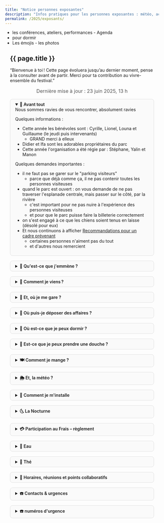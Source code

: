 ```yaml
---
title: "Notice personnes exposantes"
description: "Infos pratiques pour les personnes exposantes : météo, accès, emplacements, participation, repas, eau…"
permalink: /2025/exposants/
---
```


<style>
.wrapper { max-width: 50rem; margin: 0 auto; padding: 0 1rem; }
.update { text-align:center; font-size: 1rem; color: #555; margin-bottom: 1rem; }
details { margin: 1rem 0; border: 1px solid #ddd; border-radius: 0.5rem; padding: 0.5rem 1rem; background:#fafafa; }
summary { font-weight: 600; cursor: pointer; }
@media print {
  details { page-break-inside: avoid; border:none; background:none; }
  summary { font-weight:bold; font-size:1.1rem; }
}
</style>


- les conférences, ateliers, performances - Agenda
- pour dormir
- Les émojis - les photos


<section class="section">
  <div class="wrapper" markdown="1">

# {{ page.title }}

“Bienvenue à toi ! Cette page évoluera jusqu’au dernier moment, pense à la consulter avant de partir. Merci pour ta contribution au vivre-ensemble du festival.”

<p class="update">Dernière mise à jour : 23&nbsp;juin&nbsp;2025, 13 h</p>

<details open markdown="1">
<summary>🎍 Avant tout</summary>
Nous sommes ravies de vous rencontrer, absolument ravies

Quelques informations :
  - Cette année les bénévoles sont : Cyrille, Lionel, Louna et Guillaume (le jeudi puis intervenants)
    - GRAND merci à elleux
  - Didier et Ifa sont les adorables propriétaires du parc
  - Cette année l'organisation a été régie par : Stéphane, Yalin et Manon

Quelques demandes importantes :
- il ne faut pas se garer sur le "parking visiteurs"
  - parce que déjà comme ça, il ne pas contenir toutes les personnes visiteuses
- quand le parc est ouvert : on vous demande de ne pas traverser l'esplanade centrale, mais passer sur le côté, par la rivière
  - c'est important pour ne pas nuire à l'expérience des personnes visiteuses
  - et pour que le parc puisse faire la billeterie correctement
- on s'est engagé à ce que les chiens soient tenus en laisse (désolé pour eux)
- Et nous continuons à afficher [Recommandations pour un cadre prévenant](https://festival.gongfucha.fr/2025/recommandations-de-postures/)
  - certaines personnes n'aiment pas du tout
  - et d'autres nous remercient
</details>

<details markdown="1">
<summary>🎒 Qu'est-ce que j'emmène ?</summary>

Ta Checklist :

Le nécessaire :
- ✔️ Remplir [ce document](https://gongfucha.frama.space/s/HJs2GbXzk8LdtNH) pour que l'on puisse gérer ton arrivée
- ✔️ Thermos (grand volume si possible)
- ✔️ Une vasque pour pouvoir nettoyer les bols de tes infusions
- ✔️ Crème solaire, chapeau
- ✔️ De quoi protéger tes pièces, tes thés du soleil ou de la pluie, humidité
- ✔️ De quoi habiller le sol des espaces (coussins d'assises, tapis en jonc, sisal, etc.) rester dans des tons unis et nature
- ✔️ De quoi s'habiller le jour, la nuit, et s'adapter à la météo
- ✔️ De quoi manger en dehors de la nocturne
- ✔️ Lampe torche ou frontale

Pour être confort :
- ✔️ Bouilloire
- ✔️ Maillot de bain (se baigner à la rivière est possible)
- ✔️ Anti-moustiques - (il n'y en a vraiment pas beaucoup)

</details>

<details markdown="1">
<summary>🎍 Comment je viens ?</summary>
- Le parc aux bambous est orechestré par Ifa et Didier
- [Accès](https://parcauxbambous.com/#acces)
- sur le site du festival : [venir au parc](https://festival.gongfucha.fr/2025/venir-parc-aux-bambous/)
- Adresse GPS : [Le Parc aux bambous](https://osm.org/go/xVMb2MvF0--)
- Adresse : Le Parc Aux Bambous Broques • 09500 Lapenne Ariège Pyrénées
- Coordonnées : 43° 08′ 44.85″ N (43.145869 N) - 01° 43′ 53.61″ E (01.730409 E)  
- Covoiturage : sur [ce document](https://gongfucha.frama.space/s/HJs2GbXzk8LdtNH) 
</details>

<details markdown="1">
<summary>📍 Et, où je me gare ?</summary>
  - Merci de noter votre arrivée sur [ce document](https://gongfucha.frama.space/s/HJs2GbXzk8LdtNH)
  - ⚠️ Pas sur le Parking Visiteur
  - Parking des personnes exposantes
    - c'est là : Broques hameau, 09500 Lapenne
    - le **mercredi et le jeudi**, si besoin vous pourrez vous avancer dans le parc pour décharger
  - ⚠️ Faites bien attention à ne pas gêner l'accès aux autres véhicules
</details>

<details markdown="1">
<summary>📍 Où puis-je déposer des affaires ?</summary>
    - précisément [ici](https://www.openstreetmap.org/way/320530535#map=18/43.146086/1.730685)
    - c'est au bout du chemin Broques qui mène au parking des exposants, la batisse est la maison de Didier et Ifa. Vous passer le tunnel en bambou, et sur votre gauche vous verrez la porte de la cave. Les affaires du festival sont sur la gauche, sur des palettes, trouvez-vous une petite place.
</details>

<details markdown="1">
<summary>📍 Où est-ce que je peux dormir ?</summary>
- Pour les personnes qui souhaitent dormir dans leurs véhicules
  - il y a un champ qui fait la jonction entre le chemin Broques et la rivière et qui appartient à Didier et Ifa  
- Pour les personnes qui souhaitent bivouacer dans le parc
  - Tu peux planter ta tente discrètement
  - Note ta présence dans [ce document](), s'il te plait
  - pense bien à ne laisser aucune trace au petit matin
  - tu peux regarder pour laisser tes affaires : Où puis-je déposer mes affaires en attendant ?
</details>

<details markdown="1">
<summary>📍 Est-ce que je peux prendre une douche ?</summary>
- c'est au même endroit : Où puis-je déposer des affaires ?
- au fond, à gauche, il y a une douche
</details>

<details markdown="1">
<summary>🍽️ Comment je mange ?</summary>

- [Repas midi](/2025/restauration) assurés par **Miki &amp; Fred** (option végane possible) — 17 € menu complet  
- Possible de commander pour le soir également, dans la limite des portions disponibles
- Réservez :
  - directement à leur espace dans le parc à côté du centre du village - (près du grand acacia)
  - en ligne : <https://boutique.gongfucha.fr/products/tick6_ticket-assiette-et-dessert-miki-and-fred/>  

Pour faire les courses :
- à 2 km - [La grange aux abeilles](https://www.pyreneescathares.com/offres/la-grange-aux-abeilles-lapenne-fr-4600560/)
- à 7 km _ Les Pujols - Boulangerie et routier
- à Pamiers (~13 km)
  - [SoBio](https://www.sobio.fr/magasin/so-bio-pamiers)
  - [BioCoop](https://www.biocooplesmyrtilles.com/presentation-horaires-itineraires-biocoop-les-myrtilles.html)
  - Grandes surfaces et tout commerces
- à Mirepoix (~20 km)  
  - [Bio Monde](https://magasins.biomonde.fr/occitanie/ariege/mirepoix/biomonde-la-verte-doc-mirepoix-65)
  - nombreux restaurants
  - tout commerces

</details>

<details markdown="1">
<summary>🌦️ Et, la météo ?</summary>

Prévision :

| Jour        | Conditions  | Min / Max °C |
| ----------- | ----------- | ------------ |
| Jeudi 26    | Peu nuageux | 19 / 28      |
| Vendredi 27 | Ensoleillé  | 17 / 28      |
| Samedi 28   | Ensoleillé  | 17 / 29      |
| Dimanche 29 | Ensoleillé  | 18 / 30      |
 
- [météo france](https://meteofrance.com/previsions-meteo-france/lapenne/09500)
- [météo blue](https://www.meteoblue.com/fr/meteo/semaine/la-bastide-de-lordat_france_3011274)

**En cas de pluie ?**
Les espaces ne sont pas abrités : si la pluie s’invite, retrouvons-nous à l’accueil pour un thé chaud et des discussions en attendant l’accalmie. Les visiteurs seront naturellement moins nombreux.

</details>

<details markdown="1">
<summary>📍 Comment je m'installe</summary>

</details>

<details markdown="1">
<summary>🌜 La Nocturne</summary>
- [voir les informations](/2025/nocturne/)
- une personne par espace est invitée à la Nocturne 
- [billet](https://boutique.gongfucha.fr/products/tick7_billet-nocturne-festival/)
- Nous proposons de vous présenter la nocturne vendredi soir à 18h45
</details>

<details markdown="1">
<summary>💳 Participation au Frais – règlement</summary>

- Cette année la Participation au Frais est fixée à **90 €** pour les trois jours  
- Modes de paiement : 
  - virement - IBAN BE50 9671 9604 2218
  - espèces ou CB sur l'espace de Yalin - GongFuCha boutique
  - CB envoi d'un email avec un lien de paiement
- Merci de régler avant le samedi 28 juin, 12 h
- Avez-vous besoin d'une facture ? (si oui, préciser les coordonnées)
</details>

<details markdown="1">
<summary>🚰 Eau</summary>
Pour  l'eau de vos infusions :
- Point d’eau chaude sous l'acacia au centre du village 
- On essaye comme pour la seconde édition de proposer de l'eau de source
  - cueillie toute fraîche à Sengouagneich
- Pour récupérer de l'eau chaude pour vos thés :
  - avec vos thermos au point : eau chaude
  - il est possible d'utiliser un brasero (si vous en avez un)

Pour l'eau fraiche pour s'hydrater ou laver vos bols :
- L'eau peut-être récupérer près du parking exposants, là où on peut déposer des affaires

</details>

<details markdown="1">
<summary>🚰 Thé</summary>
 - Pour les personnes exposantes, nous proposons :
   - Sì Jì Chūn - (du nom du cultivar)
   - première récolte : avril 2025
   - lieu : Nantou
   - Mme Lin Su Yan
   - Prix : 10 euros - 50 grammes
</details>

<details markdown="1">
<summary>👥 Horaires, réunions et points collaboratifs</summary>

- Ouverture du parc aux personnes visiteuses :
  - ouverture : 11h
  - fermeture : 18h

- jeudi à 18h45 :
  - un point collaboratif : questions/réponses et partage d'informations
  - Lieu sous l'acacia - place du village
  - Durée : 40 minutes

- vendredi à 18h45 :
  - un atelier pour préparer les deux rites : GongFuCha et WuWo
  - Lieu sous l'acacia - place du village
  - Durée : 40 minutes

- vendredi à 19h30
  - proposition de **repas partagés** 

- une **rétrospective** est programmée le dimanche matin à 10h pile (parce que c'est serré ;) )
  - Lieu sous l'acacia - place du village
  - Durée : 1 heure
  - Déroulée :
    - ce qui s'est passée
    - ce qui s'est pas très bien passé - (frustrations)
    - ce qui s'est bien passé - (célébration)
    - les actions pour la prochaine édition

</details>

<details markdown="1">
<summary>☎️ Contacts &amp; urgences</summary>

- Logistique :
  - **Yalin** - 06 66 08 11 88 - yalin@gongfucha.fr
  - **Louna** - 06 16 47 33 77 - langloislouna@gmail.com 
  - **Stéphane** - stephane@gongfucha.fr
- Parc aux bambous :
  - **Didier ou Ifa** - 05 61 60 52 11 - parcauxbambous09@gmail.com
- Si c'est important :
  - Criez Stéphane, ou demandez à une personne qui porte un badge 工夫茶 où il est

</details>

<details markdown="1">
<summary>☎️ numéros d'urgence</summary>
- **Police** - le 17 pour signaler une infraction qui nécessite l'intervention immédiate des forces de l'ordre
- **Pompiers** - le 18 pour signaler une situation de péril ou un accident concernant des biens ou des personnes et obtenir une intervention rapide
- **SAMU** - le 15 pour obtenir l'intervention d'une équipe médicale lors d'une situtation de détresse vitale ainsi que pour être redirigé vers un organisme de permanence de soin
- **par message** - le 114 si vous êtes victime ou témoin d'une situation d'urgence qui nécessite l'intervention des services de secours
- **centre anti-poison** : En cas d'intoxication. Que ce soit à cause d'une allergie inquiétante, d'une ingestion de produits ménagers ou d'une trop grande dose de médicaments

- Pharmacie de la tour - 9 rue Du 8 Mai 1945 09100 La Tour Du Crieu (~10 km)
- Pharmacie Dde Milliane - 68 Bd Alsace Lorraine 09100 Pamiers - 0561670182 (~13 km)

**Comment signaler une urgence** :
- Où vous trouvez-vous ? Indiquez le lieu le plus précisément possible pour permettre aux secours de vous trouver rapidement (ville, rue,
numéro, étage, code d’accès à l’immeuble si nécessaire, etc.) ;
- Que se passe-t-il ? Indiquez la nature du problème (feu, malaise, accident, etc.), le nombre et l'état des victimes ;
- Y a-t-il un risque que les choses s’aggravent ? Evoquez les risques éventuels d’incendie, d’explosion ou d’effondrement ;
- Répondez aux questions qui vous seront posées par la personne que vous aurez au téléphone.
- Ne raccrochez jamais le premier ! La personne qui a pris en charge votre appel vous dira quand elle a toutes les informations nécessaires.
- Donnez votre numéro de téléphone et si possible, restez sur place, en sécurité, pour guider les secours
</details>

  </div>
</section>